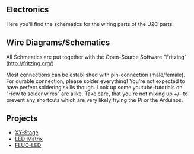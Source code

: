 ## Electronics
Here you'll find the schematics for the wiring parts of the U2C parts. 

## Wire Diagrams/Schematics
All Schmeatics are put together with the Open-Source Software "Fritzing" (http://fritzing.org/)

Most connections can be established with pin-connection (male/female). For durable connection, please solder everything! You're not expected to have perfect soldering skills though. Look up some youtube-tutorials on "How to solder wires" are alike. Take care, that you're not mixing up +/- to prevent any shortcuts which are very likely frying the Pi or the Arduinos. 

## Projects
- [XY-Stage](./XY-Stage/Readme.md)
- [LED-Matrix](./LED-Matrix/Readme.md)
- [FLUO-LED](./FLUO-LED/Readme.md)